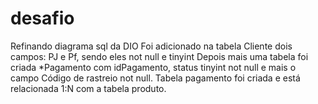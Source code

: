 # desafio
Refinando diagrama sql da DIO
Foi adicionado na tabela Cliente dois campos: PJ e Pf, sendo eles not null e tinyint
Depois mais uma tabela foi criada *Pagamento com idPagamento, status tinyint not null e mais o campo Código de rastreio not null.
Tabela pagamento foi criada e está relacionada 1:N com a tabela produto.
